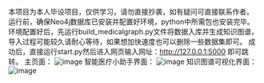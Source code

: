本项目为本人毕设项目，仅供学习，请勿直接抄袭，如有疑问可直接联系作者。
运行前，确保Neo4j数据库已安装并配置好环境，python中所需包也安装完毕。环境配置好后，先运行build_medicalgraph.py文件将数据入库并生成知识图谱，导入过程可能较久请耐心等待，如果想加快速度也可以删除一些数据集即可。
成功后，直接运行start.py然后进入网页输入网址：http://127.0.0.1:5000 即可跳转。
主页面：
![image](https://github.com/jiqiu123/KG-VAQSystemOnMedical-master/assets/115466479/d66c1092-4ad3-4e87-bd0e-4b892e10376d)
智能医疗小助手界面：
![image](https://github.com/jiqiu123/KG-VAQSystemOnMedical-master/assets/115466479/ee008da8-9add-4d4a-a55b-5234d1ab560d)
知识图谱可视化界面：
![image](https://github.com/jiqiu123/KG-VAQSystemOnMedical-master/assets/115466479/4e00675f-53d6-456b-ae6c-94c8776b30d4)
